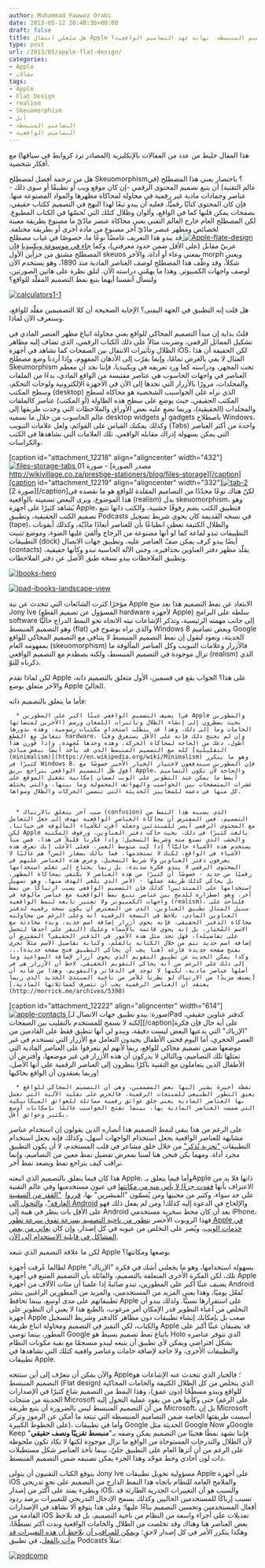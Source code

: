 ```yaml
---
author: Muhammad Fawwaz Orabi
date: 2013-05-12 20:48:36+00:00
draft: false
title: هل سيُعلن انتقال Apple إلى التصاميم المنبسطة  نهاية عهد التصاميم الواقعية؟
type: post
url: /2013/05/apple-flat-design/
categories:
- Apple
- مقالات
tags:
- Apple
- Flat Design
- realism
- Skeuomorphism
- آبل
- التصاميم المنبسطة
- التصاميم الواقعية
---
```


هذا المقال خليط من عدد من المقالات بالإنكليزية (المصادر ترد كروابط في سياقها) مع أفكار شخصية.

هل من ترجمة أفضل لمصطلح Skeuomorphism؟ باختصار يعني هذا المصطلح (في عالم التقنية) أن يتبع تصميم المحتوى الرقمي -إن كان موقع ويب أو تطبيقًا أو سوى ذلك - عناصر وجمادات مادية غير رقمية في محاولة لمحاكاة مظهرها والمواد المصنوعة منها. فإن كان المحتوى كتابًا رقميًّا، فعليه أن يبدو تبعًا لهذا النهج في التصميم ككتاب حقيقي، بصفحات يمكن قلبها كما في الواقع، وألوان وظلال كتلك التي نُحسّها في الكتاب المطبوع. لكن المصطلح العام خارج العالم التقني يعني محاكاة عنصر مادّيّ ما مصنوع بطريقة معينة لخصائص ومظهر عنصر مادّيّ آخر مصنوعٍ من مادة أخرى أو بطريقة مختلفة.
[![Apple-flate-design](https://www.it-scoop.com/wp-content/uploads/2013/05/Apple-flate-design.png)
](https://www.it-scoop.com/wp-content/uploads/2013/05/Apple-flate-design.png)
قد يبدو هذا التعريف غامضًا نوعًا ما، خصوصًا في غياب مصطلح عربيّ مقابل (على الأقل ضمن حدود معرفتي)، وكما [جاء في موسوعة ويكبيديا](https://en.wikipedia.org/wiki/Skeuomorph) فإن المصطلح مشتق من جزأين الأول skeuos بمعنى وعاء أو أداة، والآخر morph ويعني شكلاً، وقد وظّف هذا المصطلح لوصف العناصر المادية منذ 1890، وهو يستخدم الآن لوصف واجهات الكمبيوتر. وهذا ما يهمّني دراسته الآن. لنلق نظرة على هاتين الصورتين، ولنسأل أنفسنا أيهما يتبع نمط التصميم المقلّد للواقع؟

[![calculators1-1](https://www.it-scoop.com/wp-content/uploads/2013/05/calculators1-1.png)
](https://www.it-scoop.com/wp-content/uploads/2013/05/calculators1-1.png)

هل قلت إنه التطبيق في الجهة اليمنى؟ الإجابة الصحيحة أن كلا التصميمين مقلّد للواقع، وسنعرف الآن لماذا.

قلتُ بداية إن مبدأ التصميم المحاكي للواقع يعني محاولة اتباع مظهر العنصر المادي في تشكيل المماثل الرقمي، وضربت مثالاً على ذلك الكتاب الرقمي، الذي تضاف إليه مظاهر الظلال وتأثيرات الانتقال بين الصفحات كما نشاهد في أجهزة iOS، لكن الحقيقة أن هذا المثال لا يفي بالغرض تمامًا، وإنما يقرّب إلى الأذهان المفهوم، وإذا أردنا وضع مصطلح Skeumorphism تحت المجهر، ودراسته كما ورد تعريفه في ويكبيديا، فإننا نجد أن معظم العناصر في واجهات الحاسوب هي عناصر مقتبسة من الواقع المادي، بدءًا من الملفات والمجلدات، مرورًا بالأزرار التي نجدها إلى الآن في الأجهزة الإلكترونية ولوحات التحكم، وسطح المكتب (desktop) الذي نراه على الحواسيب الشخصية هو محاكاة لسطح المكتب الحقيقي، حيث يوضع على سطح هذه الطاولة (أو المكتب) عناصر كالملفات والمجلدات (الحقيقية)، وربما نضع عليه بعض الأوراق والملاحظات التي وجدت طريقها إلى عالم الحاسوب من خلال ما نسميه desktop widgets أو gadgets باصطلاح Windows، وكذلك يمكنك القياس على القوائم، ولعل علامات التبويب (Tabs) واحدة من أكثر العناصر التي يمكن بسهولة إدراك مقابله الواقعي، تلك العلامات التي نشاهدها في الكتب والكراسات.

<!-- more -->

[caption id="attachment_12218" align="aligncenter" width="432"][![files-storage-tabs](https://www.it-scoop.com/wp-content/uploads/2013/05/files-storage-tabs.jpg)
](https://www.it-scoop.com/wp-content/uploads/2013/05/files-storage-tabs.jpg) صورة 01 - [مصدر الصورة http://wikivillage.co.za/prestige-stationers/blog/files-storage][/caption][caption id="attachment_12219" align="aligncenter" width="332"][![tab-2](https://www.it-scoop.com/wp-content/uploads/2013/05/tab-2.png)
](https://www.it-scoop.com/wp-content/uploads/2013/05/tab-2.png) [صورة 2][/caption]لكنّ هناك نوعًا محدّدًا من التصاميم المقلدة للواقع هو ما نقصده في هذا الموضوع، ويرى البعض تسميته بالواقعية (realism) بدل skeuomorphism، وهو يُشاهد كثيرًا على أجهزة Apple، فتطبيق الكتب يضم رفوفًا خشبية، والكتب ذاتها تتبع تصميم الكتب الحقيقية، وتطبيق Podcasts في نسخه القديمة كان يحوي شريط تسجيل (tape)، والظلال الكثيفة تعطي انطباعًا بأن للعناصر أبعادًا مادّيّة، وكذلك أيقونات التطبيقات تبدو لماعة كما لو أنها مصنوعة من الزجاج وألقيَ عليها الضوء، وموضع تثبيت التطبيقات (dock) أيضًا يبدو كرف يمكن صفّ العناصر عليه، وتطبيق جهات الاتصال (contacts) يقلّد مظهر دفتر العناوين بحذافيره، وحتى الآلة الحاسبة تبدو وكأنها حقيقية، وتطبيق الملاحظات يبدو نسخة طبق الأصل عن دفتر الملاحظات.

[![ibooks-hero](https://www.it-scoop.com/wp-content/uploads/2013/05/ibooks-hero.jpg)
](https://www.it-scoop.com/wp-content/uploads/2013/05/ibooks-hero.jpg)

[![ipad-ibooks-landscape-view](https://www.it-scoop.com/wp-content/uploads/2013/05/ipad-ibooks-landscape-view.jpg)
](https://www.it-scoop.com/wp-content/uploads/2013/05/ipad-ibooks-landscape-view.jpg)

مؤخرًا كثرت الشائعات التي تتحدث عن نية Apple الابتعاد عن نمط التصميم هذا بعد منح Jony Ive (المسؤول عن تصميم القطع hardware ﻷجهزة Apple) سلطة على البرامج software إلى جانب مهمته الرئيسية، وتذكر الإشاعات نيته الاتجاه نحو النمط الدراج حاليًّا وهو التصميم المنبسط (flat) والذي نراه بوضوح في Windows 8 وبعض تصاميم Google الحديثة، ونعود لنقول إن نمط التصميم المنبسط لا يتنافى مع التصميم المحاكي للواقع بمفهومه العام (skeuomorphism) فالأزرار وعلامات التبويب وكل العناصر المألوفة ما تزال موجودة في التصميم المنبسط، ولكنه يصطدم مع التصميم الواقعي (realism) الذي ذكرناه للتوّ.

لكن لماذا تقدم Apple على هذا؟ الجواب يقع في قسمين، الأول متعلق بالتصميم ذاته، والآخر متعلق بوضع Apple الحاليّ.

فأما ما يتعلق بالتصميم ذاته:



 	  * يضيف التصميم الواقعي عبئًا اكبر على المطورين (في Apple والمطورين الآخرين لمنصاتها) بحيث يضطرون إلى إنشاء الظلال وتأثيرات اللمعان ورسم الخامات وما إلى ذلك، وهذا قد يتطلب استخدام مكتبات رسومية، وهذه بدورها تتعامل مع القطع hardware، وإن لم يحتج ذلك فإنه على الأقل يستغرق وقتًا أطول، دعك من الحاجة لمحاكاة الحركة، وهذه وحدها مُجهِدة. وإذا قُورن هذا كله مع التصميم المنبسط الذي قد يأخذ أيضًا ببعض مبادئ [التقليلية (minimalism)](https://en.wikipedia.org/wiki/Minimalism) وهو ما يتكرر كثيرًا في Windows 8، فإن المطورين سيندفعون لاختيار الخيار الأخير خصوصًا مع أفول ظل التصميم الواقعي بتراجع بريق Apple، والحاجة لأن تكون التصاميم أبسط ما يمكن عند التطوير على الويب لضمان إمكانية تشغيل الموقع على عشرات المتصفحات بين الحواسيب والهواتف المحمولة وما بينها، والتي يختلف كل منها في دعمه للمعايير الحديثة التي تتضمن الحركات والظلال وسواها.


 	  * سبب آخر يتعلق بالارتباك (confusion) الذي يسببه هذا النمط من التصميم، فمن المفترض أن محاكاة العناصر الواقعية تهدف إلى جعل التعامل مع المحتوى الرقمي أيسر للمبتدئين وجعله أقرب للأشياء المألوفة في حياتنا، لكن Apple بالغت كثيرًا في ذلك، بحيث حاكت دفتر العناوين، ورفوف المكتبة والخشب الذي تصنع منه وشريط التسجيل؛ وإذا فكرنا قليلاً في هذا، فمن منا يستخدم هذه الأشياء حاليًّا؟ إذا كنت متوسط العمر، فعلى الأغلب إنك تعرف هذه الأشياء في الواقع، لكنك لا تستخدمها، فما بالك بصغار السن؟ هم غالبًا لا يعرفون دفتر العناوين ولا شريط التسجيل، وعرض هذه العناصر عليهم في المحتوى الرقمي لا يبدو فكرة سديدة، بل ربما يحتاج إلى تعلم استخدامها رقميًا من جديد - خصوصًا أن كثيرًا من هذه العناصر لا يكتفي بمحاكاة المظهر، بل يحاكي كذلك طريقة عملها - الأمر الذي يلغي الهدف منها، وهو تسهيل استخدامها على المبتدئين! كذلك فإن التصميم الواقعي يسبب ارتباكًا من نمط آخر، وهو اضطراره للدمج بين عناصر تتبع نمط الواقعية مع عناصر مألوفة في واجهات الكمبيوتر ولا تعتبر تابعة لنمط الواقعية (realism)، فلنأخذ على سبيل المثال تطبيق العناوين، الذي من المفترض أن يكون نسخة رقمية لدفتر العناوين المادي، نلاحظ في النسخة الرقمية أنه وعلى الرغم من محاولته محاكاة الدفتر الحقيقي، فإنه يحوي أزرار إضافة اسم جديد، وبدء محادثة مع الاسم المُختار، بل إنه يحوي قائمة بالأسماء وعليك (النقر على أحدها لتحصل على تفاصيله)، فهل نجد مثل هذه الأمور في الدفتر الحقيقي؟ المفترض أن إضافة اسم جديد تتم من خلال الكتابة بالقلم، وكتابة تفاصيل الاسم مثلاً تُجرى بفتح صفحة جديدة فارغة (هنا يجب أن يحاكي التطبيق فتح صفحة جديدة)... وكذا يمكن الحديث عن تطبيق التقويم الذي يحوي أزرار لإضافة المواعيد وما إلى ذلك على الرغم من أنه يحاكي التقويم الحقيقي. لاحظ أن الأزرار هي في أصلها عناصر مادية، لكنها لا توجد في الدفاتر والتقويم، وهذا من شأنه أن [يضيف مزيدًا من الارتباك لو نظرنا للأمر من ناحية المبتدئ الجديد الذي ربما يعتقد أن العناصر الرقمية يجب أن تتصرف كمماثلاتها المادية.](http://morrick.me/archives/5390)

[caption id="attachment_12222" align="aligncenter" width="614"][![apple-contacts](https://www.it-scoop.com/wp-content/uploads/2013/05/apple-contacts.png)
](https://www.it-scoop.com/wp-content/uploads/2013/05/apple-contacts.png) [صورة: يبدو تطبيق جهات الاتصال لـiPad كدفتر عناوين حقيقي، لكنه لا يسمح للمستخدم بالتقليب بين الصفحات][/caption]على أية حال فإن فكرة "الإرباك" التي يدعيها البعض ليست دقيقة، ويبدو لي أنها تنطبق فقط على القادمين من العصر الحجري، أما اليوم فحتى الأطفال يجيدون التعامل مع الأزرار التي تستخدم في غير موضعها ضمن تصميم محاكي للواقع، ربما لأنهم لم يتعرفوا على العناصر المادية التي تمثلها تلك التصاميم، وبالتالي لا يدركون أن هذه الأزرار في غير موضعها، وأفترض أن الأطفال الذين يتعاملون مع التقنية باكرًا ينظرون إلى العناصر الرقمية على أنها الأصل، وربما يعتقدون أن الواقع يحاكيها!



 	  * نقطة أخيرة يشير إليها بعض المصممين، وهي أن التصميم المحاكي للواقع يعيق التطور الطبيعي للمنتجات الرقمية، فالحرص على تقليد الآلية التي تعمل بها العناصر المادية يعني خلق عوائق رقمية مماثلة للعوائق الميكانيكية التي صممت العناصر المادية بها، بينما تفتح الحواسيب عالمًا بإمكانات أوسع بكثير وعوائق أقل.

على الرغم من هذا يبقى لنمط التصميم هذا أنصاره الذين يقولون إن استخدام عناصر مشابهة للعناصر الواقعية يجعل استخدام الواجهات أسهل، وكذلك فإنه يجعل استخدام التطبيقات ["تجربة تُذكر"](http://tobiasahlin.com/blog/skeumorphism-and-storytelling) من خلال خلق مشاعر في قلب المستخدم، لا أن يكون التطبيق مجرد أداة. ومهما يكن فنحن هنا لسنا بمعرض تفضيل نمط معين من التصاميم، وإنما نراقب كيف يتراجع نمط ويصعد نمط آخر.

هذا كان فيما يتعلق بالتصميم الذي اتبعته Apple، وأما فيما يتعلق بـApple ذاتها فلا بد من الاعتراف بأنها [فقدت جزءًا لا بأس منه من مكانتها](http://readwrite.com/2013/03/12/why-apple-ios-7-needs-to-kill-it) في عيون مستخدميها وفي عالم التقنية على حد سواء، وكثير من محبيها ومن يُسمّون "المبشرين" بها، [قرروا](http://ardroid.aitnews.com/2013/03/03/google-hires-guy-kawasaki/)  ["القفز من السفينة الغارقة"](http://readwrite.com/2013/03/07/andy-ihnatko-apple-fanboy-switches-to-android)، [والتحول إلى Android](https://www.it-scoop.com/2013/03/android-future) والإلحاح في الدعوة إليه كذلك! ومن لم يفعل ذلك فهو على الأقل بات ينظر في هيبة إلى Android بعد أن كان محط سخرية مستخدمي iPhone، فهذا الروبوت الأخضر [يتطور من ناحية التصميم بسرعة تفوق سرعة تطور Apple في خدمات الويب](http://www.businessinsider.com/apple-google-design-web-services-2012-1)، ويُصر على التخلص من عيوبه في كل إصدار، وإن كان [يعاني من بعض المشاكل في قابلية الاستخدام إلى الآن](http://forabi.blogspot.co.uk/2013/02/android.html).

لكن ما علاقة التصميم الذي تتبعه Apple بوضعها ومكانتها؟

لطالما عُرفت أجهزة Apple بسهولة استخدامها، وهو ما يجعلني أشك في فكرة "الإرباك" تلك، لكن الفكرة الأخرى المتعلقة بالتصميم، والقائلة بأن التصميم المتبع في أجهزة Apple يضيف عبئًا أكبر على المطورين، تبدو صائبةً إذا علمنا أن مئات الآلاف من أجهزة Android تُفعّل يوميًا، وهذا يعني المزيد من المستخدمين، والمزيد من المطورين الراغبين بنشر تطبيقاتهم على مدى أوسع، بينما تحافظ Apple على استقرارها نسبيًّا. ولذلك يبدو أن التخلص من أعباء التطوير قدر الإمكان أمر مرغوب، بالطبع هذا لا يعني أن التطوير على أجهزة Apple صعب بل بإمكانك إنشاء تطبيقات دون مظاهر كالدفتر وشريط التسجيل والكتاب، لكن التميز في التصميم ومحاولة اتباع طريقة Apple قد يضيفان عبئًا أكبر على المطور، بينما توصي Google باتباع نمط تصميم بسيط هو Holo الذي تتوفر عناصره بشكل افتراضي ويمكن لأي تطبيق أن يتبعه ليبدو منسجمًا مع بقية مكونات النظام والتطبيقات الأخرى، ولا حاجة لإضافة خامات وعناصر واقعية كتلك التي نشاهدها في تطبيقات Apple.

والآن يمكن أن نتعرّف إلى أين ستتجه Apple؛ فالخيار الذي تتحدث عنه الإشاعات هو التصميم المنبسط (Flat design) الذي يتخلص من كل الظلال الكثيفة والخامات المحاكية للواقع ويبدو مسطّحًا (دون عمق)، وهذا النمط من التصميم شاع كثيرًا في الإصدارات الحديثة من منتجات Microsoft حتى وكأنها هي من يقود عملية التحول إليه (على الرغم من أن التصميم المنبسط ليس بالضرورة أن يتبع طريقة Microsoft، بل إن Microsoft أسست طريقتها الخاصة ضمن التصاميم المنبسطة التي تبتعد ما أمكن عن الرموز وتركز على الخطوط الكبيرة)، وأما في تطبيقات Google الحديثة مثل Google Now وGoogle Keep فإننا نشهد نمطًا هجينًا من التصميم يمكن وصفه بـ"**منبسط تقريبًا ونصف حقيقي**" لأن الظلال والتدرجات المستوحاة من الواقع ما تزال موجودة لكنها لا تكاد تكون ملحوظة على الرغم من أن أثرها العام على التطبيق جليّ، بينما تأخذ العناصر شكل مستطيلات ذات لون أحادي وخط موحّد وهذا الجزء يمكن تصنيفه ضمن التصميم المنبسط.

يتوقع الكتاب التقنيون أن يتولى Jony Ive مسؤولية تحويل تطبيقات Apple على أجهزة iOS والملامح العامة للنظام باتجاه هذا النمط الدارج من التصميم على نحوٍ تدريجي وبطيء يمتد على أكثر من إصدار iOS، والسبب هو أن التغييرات الجذرية الطارئة قد تسبب إرباكًا للمستخدمين الحاليين وكذلك يسمح الإدخال التدريجي للتغييرات برصد ردود أفعال المستخدمين وتحسين التصميم بناءًا عليها؛ وعلى هذا يتوقع ألا نشاهد في الإصدارات القادمة من iOS تعديلات على أجزاء واسعة من النظام من ناحية التصميم، بل قد نلاحظ بعض العناصر هنا وهناك وقد تخلصت من الظلال والخامات الواقعية وبدت أكثر تسطّحًا، وهكذا يتكرر الأمر في كل إصدار لاحقٍ؛ [ويمكن للمراقب أن يلاحظ أن هذه التغييرات قد بدأت بالفعل](http://9to5mac.com/2013/04/29/jony-ive-paints-a-fresh-yet-familiar-look-for-ios-7/)، في تطبيق Podcasts مثلاً:


[![podcomp](https://www.it-scoop.com/wp-content/uploads/2013/05/podcomp.png)
](https://www.it-scoop.com/wp-content/uploads/2013/05/podcomp.png)



